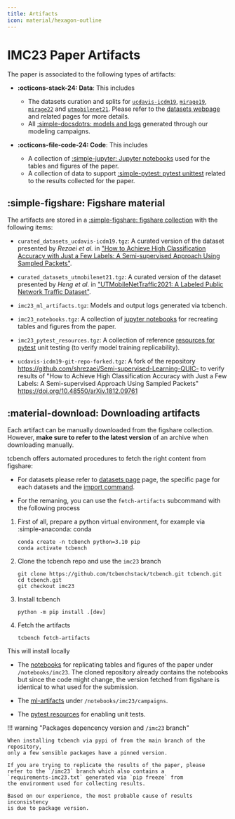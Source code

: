 ```yaml
---
title: Artifacts
icon: material/hexagon-outline
---
```


# IMC23 Paper Artifacts

The paper is associated to the following types of artifacts:

* __:octicons-stack-24: Data__: This includes 
    * The datasets curation and splits for [`ucdavis-icdm19`](/datasets/install/ucdavis-icdm19), 
    [`mirage19`](/datasets/install/mirage19), 
    [`mirage22`](/datasets/install/mirage22) and 
    [`utmobilenet21`](/datasets/install/utmobilenet21). Please refer to the 
    [datasets webpage](/datasets/) and related pages for more details.
    * All [:simple-docsdotrs: models and logs](/papers/imc23/ml_artifacts/) generated through our modeling campaigns.

* __:octicons-file-code-24: Code__: This includes 
    * A collection of [:simple-jupyter: Jupyter notebooks](/papers/imc23/notebooks) 
    used for the tables and figures of the paper.
    * A collection of data to support [:simple-pytest: pytest unittest](/papers/imc23/pytest) related to the 
    results collected for the paper.


## :simple-figshare: Figshare material

The artifacts are stored in a [:simple-figshare: figshare collection](https://figshare.com/collections/IMC23_artifacts_-_Replication_Contrastive_Learning_and_Data_Augmentation_in_Traffic_Classification_Using_a_Flowpic_Input_Representation/6849252)
with the following items:

* `curated_datasets_ucdavis-icdm19.tgz`: A curated version of the dataset presented by *Rezaei et al.* in ["How to Achieve High Classification Accuracy with Just a Few Labels: A Semi-supervised Approach Using Sampled Packets"](https://doi.org/10.48550/arXiv.1812.09761).

* `curated_datasets_utmobilenet21.tgz`: A curated version of the dataset presented by *Heng et al.* in ["UTMobileNetTraffic2021: A Labeled Public Network Traffic Dataset"](https://doi.org/10.1109/LNET.2021.3098455).

* `imc23_ml_artifacts.tgz`: Models and output logs generated via tcbench.

* `imc23_notebooks.tgz`: A collection of [jupyter notebooks](/papers/imc23/notebooks) for recreating tables and figures from the paper.

* `imc23_pytest_resources.tgz`: A collection of reference [resources for pytest](/papers/imc23/pytest) unit testing (to verify model training replicability).

* `ucdavis-icdm19-git-repo-forked.tgz`: A fork of the repository https://github.com/shrezaei/Semi-supervised-Learning-QUIC- to verify results of "How to Achieve High Classification Accuracy with Just a Few Labels: A Semi-supervised Approach Using Sampled Packets" https://doi.org/10.48550/arXiv.1812.09761


## :material-download: Downloading artifacts

Each artifact can be manually downloaded from the figshare collection. However, 
__make sure to refer to the latest version__ of an archive when downloading manually.

tcbench offers automated procedures to fetch the right content from figshare:

* For datasets please refer to [datasets page](/datasets) page, 
the specific page for each datasets and the [import command](/datasets/import).

* For the remaning, you can use the `fetch-artifacts` subcommand
with the following process

1.  First of all, prepare a python virtual environment, for example via :simple-anaconda: conda
    ```
    conda create -n tcbench python=3.10 pip
    conda activate tcbench
    ```

2. Clone the tcbench repo and use the `imc23` branch
    ```
    git clone https://github.com/tcbenchstack/tcbench.git tcbench.git
    cd tcbench.git
    git checkout imc23
    ```

3. Install tcbench
    ```
    python -m pip install .[dev]
    ```

4. Fetch the artifacts
    ```
    tcbench fetch-artifacts
    ```

This will install locally

* The [notebooks](/papers/imc23/notebooks/) for replicating tables and figures of the paper under `/notebooks/imc23`.
The cloned repository already contains the notebooks but since the code might
change, the version fetched from figshare is identical to what used for the submission.

* The [ml-artifacts](/papers/imc23/ml_artifacts/) under `/notebooks/imc23/campaigns`.

* The [pytest resources](/papers/imc23/pytest/) for enabling unit tests.


!!! warning "Packages depencency version and `/imc23` branch"

    When installing tcbench via pypi of from the main branch of the repository,
    only a few sensible packages have a pinned version.

    If you are trying to replicate the results of the paper, please
    refer to the `/imc23` branch which also contains a
    `requirements-imc23.txt` generated via `pip freeze` from 
    the environment used for collecting results. 

    Based on our experience, the most probable cause of results inconsistency
    is due to package version. 
